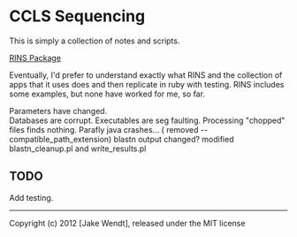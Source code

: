 # CCLS Sequencing

This is simply a collection of notes and scripts.

[RINS Package](http://khavarilab.stanford.edu/resources.html)

Eventually, I'd prefer to understand exactly what RINS and the
collection of apps that it uses does and then replicate in ruby
with testing.  RINS includes some examples, but none have
worked for me, so far.

Parameters have changed.  
Databases are corrupt.
Executables are seg faulting.
Processing "chopped" files finds nothing.
Parafly java crashes...
 	( removed --compatible_path_extension)
blastn output changed?
	modified blastn_cleanup.pl and write_results.pl


## TODO

Add testing.





----------
Copyright (c) 2012 [Jake Wendt], released under the MIT license
